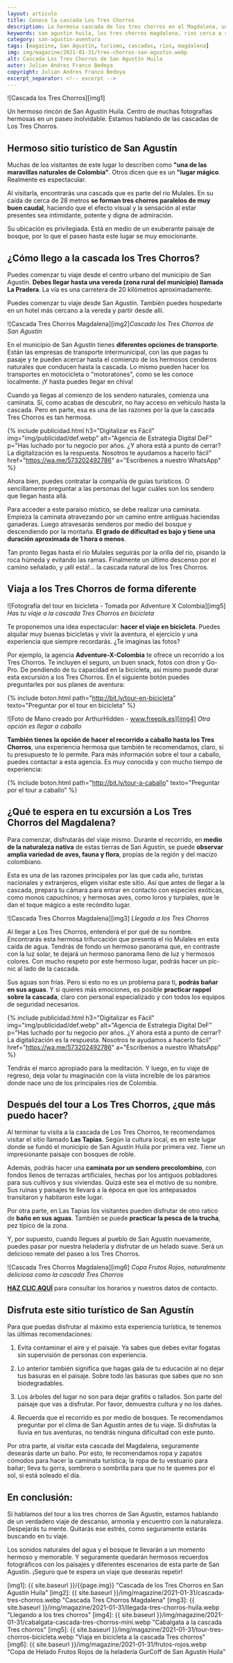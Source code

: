 ```yaml
---
layout: articulo
title: Conoce la cascada Los Tres Chorros
description: La hermosa cascada de los tres chorros en el Magdalena, un excelente plan para los turistas de San Agustín Huila
keywords: san agustin huila, los tres chorros magdalena, rios cerca a san agustín, cascadas san agustín huila, sitios turísticos de san agustín, cascada san agustín, san agustin
category: san-agustin-aventura
tags: [magazine, San Agustín, turismo, cascadas, rios, magdalena]
img: img/magazine/2021-01-31/tres-chorros-san-agustin.webp
alt: Cascada Los Tres Chorros de San Agustín Huila
autor: Julian Andres Franco Bedoya
copyright: Julian Andres Franco Bedoya
excerpt_separator: <!-- excerpt -->
---
```

![Cascada los Tres Chorros][img1]

Un hermoso rincón de San Agustín Huila. Centro de muchas fotografías hermosas en un paseo inolvidable. Estamos hablando de las cascadas de Los Tres Chorros.

<!-- excerpt -->

## Hermoso sitio turístico de San Agustín

Muchas de los visitantes de este lugar lo describen como **"una de las maravillas naturales de Colombia"**. Otros dicen que es un **"lugar mágico**. Realmente es espectacular.

Al visitarla, encontrarás una cascada que es parte del rio Mulales. En su caída de cerca de 28 metros **se forman tres chorros paralelos de muy buen caudal**, haciendo que el efecto visual y la sensación al estar presentes sea intimidante, potente y digna de admiración.

Su ubicación es privilegiada. Está en medio de un exuberante paisaje de bosque, por lo que el paseo hasta este lugar se muy emocionante.

## ¿Cómo llego a la cascada los Tres Chorros?

Puedes comenzar tu viaje desde el centro urbano del municipio de San Agustín. **Debes llegar hasta una vereda (zona rural del municipio) llamada La Pradera**. La vía es una carretera de 20 kilómetros aproximadamente.

Puedes comenzar tu viaje desde San Agustín. También puedes hospedarte en un hotel más cercano a la vereda y partir desde allí.

![Cascada Tres Chorros Magdalena][img2]*Cascada los Tres Chorros de San Agustín*

En el municipio de San Agustín tienes **diferentes opciones de transporte**. Están las empresas de transporte intermunicipal, con las que pagas tu pasaje y te pueden acercar hasta el comienzo de los hermosos cenderos naturales que conducen hasta la cascada. Lo mismo pueden hacer los transportes en motocicleta o "motoratones", como se les conoce localmente. ¡Y hasta puedes llegar en chiva!

Cuando ya llegas al comienzo de los sendero naturales, comienza una caminata. Sí, como acabas de descubrir, no hay acceso en vehículo hasta la cascada. Pero en parte, esa es una de las razones por la que la cascada Tres Chorros es tan hermosa.

<!-- PUBLICIDAD -->
{% include publicidad.html h3="Digitalizar es Fácil" img="img/publicidad/def.webp" alt="Agencia de Estrategia Digital DeF" p="Has luchado por tu negocio por años. ¿Y ahora está a punto de cerrar? La digitalización es la respuesta. Nosotros te ayudamos a hacerlo fácil" href="https://wa.me/573202492786" a="Escríbenos a nuestro WhatsApp" %}

Ahora bien, puedes contratar la compañía de guías turísticos. O sencillamente preguntar a las personas del lugar cuáles son los sendero que llegan hasta allá.

Para acceder a este paraíso místico, se debe realizar una caminata. Empieza la caminata atravezando por un camino entre antiguas haciendas ganaderas. Luego atravesarás senderos por medio del bosque y descendiendo por la montaña. **El grado de dificultad es bajo y tiene una duración aproximada de 1 hora o menos**.

Tan pronto llegas hasta el río Mulales seguirás por la orilla del río, pisando la roca húmeda y evitando las ramas. Finalmente un último descenso por el camino señalado, y ¡allí está!... la cascada natural de los Tres Chorros.

## Viaja a los Tres Chorros de forma diferente

![Fotografía del tour en bicicleta - Tomada por Adventure X Colombia][img5]
*Has tu viaje a la cascada Tres Chorros en bicicleta*

Te proponemos una idea espectacular: **hacer el viaje en bicicleta**. Puedes alquilar muy buenas bicicletas y vivir la aventura, el ejercicio y una experiencia que siempre recordarás. ¿Te imaginas las fotos? 

Por ejemplo, la agencia **Adventure-X-Colombia** te ofrece un recorrido a los Tres Chorros. Te incluyen el seguro, un buen snack, fotos con dron y Go-Pro. De pendiendo de tu capacidad en la bicicleta, así mismo puede durar esta excursión a los Tres Chorros. En el siguiente botón puedes preguntarles por sus planes de aventura:

{% include boton.html path="http://bit.ly/tour-en-bicicleta" texto="Preguntar por el tour en bicicleta" %}

![Foto de Mano creado por ArthurHidden - www.freepik.es][img4]
*Otra opción es llegar a caballo*

**También tienes la opción de hacer el recorrido a caballo hasta los Tres Chorros**, una experiencia hermosa que también te recomendamos, claro, si tu presupuesto te lo permite. Para más información sobre el tour a caballo, puedes contactar a esta agencia. Es muy conocida y con mucho tiempo de experiencia:

{% include boton.html path="http://bit.ly/tour-a-caballo" texto="Preguntar por el tour a caballo" %}

## ¿Qué te espera en tu excursión a Los Tres Chorros del Magdalena?

Para comenzar, disfrutarás del viaje mismo. Durante el recorrido, en **medio de la naturaleza nativa** de estas tierras de San Agustín, se puede **observar amplia variedad de aves, fauna y flora**, propias de la región y del macizo colombiano.

Esta es una de las razones principales por las que cada año, turistas nacionales y extranjeros, eligen visitar este sitio. Así que antes de llegar a la cascada, prepara tu cámara para entrar en contacto con especies exóticas, como monos capuchinos; y hermosas aves, como loros y turpiales, que le dan el toque mágico a este recóndito lugar.

![Cascada Tres Chorros Magdalena][img3]
*Llegada a los Tres Chorros*

Al llegar a Los Tres Chorros, entenderá el por qué de su nombre. Encontrarás esta hermosa trifurcación que presenta el rio Mulales en esta caída de agua. Tendrás de fondo un hermoso panorama que, en contraste con la luz solar, te dejará un hermoso panorama lleno de luz y  hermosos colores. Con mucho respeto por este hermoso lugar, podrás hacer un pic-nic al lado de la cascada.

Sus aguas son frías. Pero si esto no es un problema para ti, **podrás bañar en sus aguas**. Y si quieres más emociones, es posible **practicar rappel sobre la cascada**, claro con personal especializado y con todos los equipos de seguridad necesarios.

<!-- PUBLICIDAD -->
{% include publicidad.html h3="Digitalizar es Fácil" img="img/publicidad/def.webp" alt="Agencia de Estrategia Digital DeF" p="Has luchado por tu negocio por años. ¿Y ahora está a punto de cerrar? La digitalización es la respuesta. Nosotros te ayudamos a hacerlo fácil" href="https://wa.me/573202492786" a="Escríbenos a nuestro WhatsApp" %}

Tendrás el marco apropiado para la meditación. Y luego, en tu viaje de regreso, deja volar tu imaginación con la vista increíble de los páramos donde nace uno de los principales rios de Colombia.

## Después del tour a Los Tres Chorros, ¿que más puedo hacer?

Al terminar tu visita a la cascada de Los Tres Chorros, te recomendamos visitar el sitio llamado **Las Tapias**. Según la cultura local, es en este lugar donde se fundó el municipio de San Agustín Huila por primera vez. Tiene un impresionante paisaje con bosques de roble.

Además, podrás hacer una **caminata por un sendero precolombino**, con fondos llenos de terrazas artificiales, hechas por los antiguos pobladores para sus cultivos y sus viviendas. Quizá este sea el motivo de su nombre. Sus ruinas y paisajes te llevará a la época en que los antepasados transitaron y habitaron este lugar.

Por otra parte, en Las Tapias los visitantes pueden disfrutar de otro ratico de **baño en sus aguas**. También se puede **practicar la pesca de la trucha**, pez típico de la zona.

Y, por supuesto, cuando llegues al pueblo de San Agustín nuevamente, puedes pasar por nuestra heladería y disfrutar de un helado suave. Será un delicioso remate del paseo a los Tres Chorros.

![Cascada Tres Chorros Magdalena][img6]
*Copa Frutos Rojos, naturalmente deliciosa como la cascada Tres Chorros*

**[HAZ CLIC AQUÍ]({{site.baseurl}}/contacto)** para consultar los horarios y nuestros datos de contacto.

## Disfruta este sitio turístico de San Agustín

Para que puedas disfrutar al máximo esta experiencia turística, te tenemos las últimas recomendaciones:

1. Evita contaminar el aire y el paisaje. Ya sabes que debes evitar fogatas sin supervisión de personas con experiencia.

2. Lo anterior también significa que hagas gala de tu educación al no dejar tus basuras en el paisaje. Sobre todo las basuras que sabes que no son biodegradables.

3. Los árboles del lugar no son para dejar grafitis o tallados. Son parte del paisaje que vas a disfrutar. Por favor, demuestra cultura y no los dañes.

4. Recuerda que el recorrido es por medio de bosques. Te recomendamos preguntar por el clima de San Agustín antes de tu viaje. Si disfrutas la lluvia en tus aventuras, no tendrás ninguna dificultad con este punto.

Por otra parte, al visitar esta cascada del Magdalena, seguramente desearás darte un baño. Por esto, te recomendamos ropa y zapatos cómodos para hacer la caminata turística; la ropa de tu vestuario para bañar; lleva tu gorra, sombrero o sombrilla para que no te quemes por el sol, si está soleado el día.

## En conclusión:

Si hablamos del tour a los tres chorros de San Agustín, estamos hablando de un verdadero viaje de descanso, armonía y encuentro con la naturaleza. Despejarás tu mente. Quitarás ese estrés, como seguramente estarás buscando en tu viaje.

Los sonidos naturales del agua y el bosque te llevarán a un momento hermoso y memorable. Y seguramente quedarán hermosos recuerdos fotográficos con los paisajes y diferentes escenarios de esta parte de San Agustín. ¡Seguro que te espera un viaje que desearás repetir!

[img1]: {{ site.baseurl }}/{{page.img}} "Cascada de los Tres Chorros en San Agustín Huila"
[img2]: {{ site.baseurl }}/img/magazine/2021-01-31/cascada-tres-chorros.webp "Cascada Tres Chorros Magdalena"
[img3]: {{ site.baseurl }}/img/magazine/2021-01-31/llegada-tres-chorros-huila.webp "Llegando a los tres chorros"
[img4]: {{ site.baseurl }}/img/magazine/2021-01-31/cabalgata-cascada-tres-chorros-mini.webp "Cabalgata a la cascada Tres chorros"
[img5]: {{ site.baseurl }}/img/magazine/2021-01-31/tour-tres-chorros-bicicleta.webp "Viaja en bicicleta a la cascada Tres chorros"
[img6]: {{ site.baseurl }}/img/magazine/2021-01-31/frutos-rojos.webp "Copa de Helado Frutos Rojos de la heladería GurCoff de San Agustín Huila"